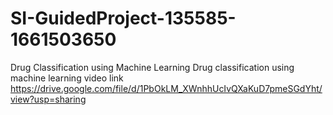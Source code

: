 # SI-GuidedProject-135585-1661503650
Drug Classification using Machine Learning
Drug classification using machine learning video link https://drive.google.com/file/d/1PbOkLM_XWnhhUcIvQXaKuD7pmeSGdYht/view?usp=sharing
